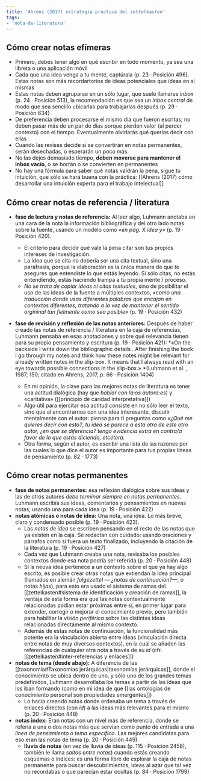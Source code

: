 ```yaml
---
title: 'Ahrens (2017) estrategia práctica del zettelkasten'
tags:
- 'nota-de-literatura'
---
```

## Cómo crear notas efímeras

- Primero, debes tener algo en qué escribir en todo momento, ya sea una libreta o una aplicación móvil
- Cada que una idea venga a tu mente, captúrala (p. 23 · Posición 496). Estas notas son más recordartorios de ideas potenciales que ideas en sí mismas
- Estas notas deben agruparse en un sólo lugar, que suele llamarse *inbox* (p. 24 · Posición 513), la recomendación es que sea un *inbox central* de modo que sea sencillo ubicarlas para trabajarlas después (p. 29 · Posición 634)
- De preferencia deben procesarse el mismo día que fueron escritas; no deben pasar más de un par de días porque pierden valor (al perder contexto) con el tiempo. Eventualmente olvidarás qué querías decir con ellas
- Cuando las revises decide si se convertirán en notas permanentes, serán desechadas, o esperarán un poco más. 
- No las dejes demasiado tiempo, **deben moverse para mantener el inbox vacío**, o se borran o se convierten en permanentes
- No hay una fórmula para saber qué notas valdrán la pena, sigue tu intuición, que sólo se hará buena con la práctica: [[Ahrens (2017) cómo desarrollar una intuición experta para el trabajo intelectual]]

## Cómo crear notas de referencia / literatura

- **fase de lectura y notas de referencia:** Al leer algo, Luhmann anotaba en una cara de la nota la información bibliográfica y del otro lado notas sobre la fuente, usando un modelo como *«en pág. X idea y»* (p. 19 · Posición 420).
    - El criterio para decidir qué vale la pena citar son tus propios intereses de investigación.
    - La idea que se cita no debería ser una cita textual, sino una paráfrasis, porque la elaboración es la única manera de que te asegures que entendiste lo que estás leyendo. Si sólo citas, no estás entendiendo, estás haciendo trampa a tu propia mente / proceso.
    - *No se trata de copiar ideas ni citas textuales*, sino de posibilitar el uso de las ideas de la fuente a múltiples contextos, *«como una traducción donde usas diferentes palabras que encajan en contextos diferentes, tratando a la vez de mantener el sentido orgininal tan fielmente como sea posible»* (p. 19 · Posición 432)

- **fase de revisión y reflexión de las notas anteriores:** Después de haber creado las notas de referencia / literatura en la caja de referencias, Luhmann pensaba en esas anotaciones y sobre qué relevancia tienen para su propio pensamiento y escritura (p. 19 · Posición 421): *«On the backside I write down the bibliographic details . After finishing the book I go through my notes and think how these notes might be relevant for already written notes in the slip-box. It means that I always read with an eye towards possible connections in the slip-box.» *(Luhmann et al. , 1987, 150; citado en Ahrens, 2017, p. 66 · Posición 1404)
    - En mi opinión, la clave para las mejores notas de literatura es tener una actitud dialógica (hay que *hablar con la:os autora:es*) y «caritativa» ([[principio de caridad interpretativa]])
    - Algo útil para ejercitar esa actitud consiste en no sólo leer el texto, sino que al encontrarnos con una idea interesante, discutir mentalmente con el autor: piensa para ti preguntas como *«¿Qué me quieres decir con esto?, tu idea se parece a esta otra de este otro autor, ¿en qué se diferencia? tengo evidencia extra en contra/a favor de lo que estás diciendo, etcétera.*
    - Otra forma, según el autor, es escribir una lista de las razones por las cuales lo que dice el autor es importante para tus propias líneas de pensamiento (p. 82 · 1773)

## Cómo crear notas permanentes

- **fase de notas permanentes:** esa reflexión dialógica sobre sus ideas y las de otros autores *debe terminar siempre en notas permanentes*. Luhmann escribía sus ideas, comentarios y pensamientos en nuevas notas, usando una para cada idea (p. 19 · Posición 422)
- **notas atómicas o notas de idea:** Una nota, una idea. Lo más breve, claro y condensado posible (p. 19 · Posición 423). 
    - Las *notas de idea* se escriben pensando en el resto de las notas que ya existen en la caja. Se redactan con cuidado: usando oraciones y párrafos como si fuera un texto finalizado, incluyendo la citación de la literatura (p. 19 · Posición 427)
    - Cada vez que Luhmann creaba una nota, revisaba los posibles contextos donde esa nota podría ser referida (p. 20 · Posición 448)
    - Si la neuva idea pertenece a un contexto sobre el que ya hay algo escrito, es posible crear otras notas que extiendan la idea principal (llamados en alemán *folgezettel — ¿notas de continuación?—*, o notas *hijas*), para esto era usado el sistema de ramas del [[zettelkasten#sistema de identificación y creación de ramas]], la ventaja de esta forma era que las notas contextualmente relacionadas podían estar próximas entre sí, en primer lugar para extender, corregir o mejorar el conocimiento previo, pero también para habilitar la *visión periférica* sobre las distintas ideas relacionadas directamente al mismo contexto.
    - Además de estas notas de continuación, la funcionalidad más potente era la vinculación abierta entre ideas (vinculación directa entre notas de muy diversos contextos), en la cual se añaden las referencias de cualquier otra nota a través de su *id* (cfr. [[zettelkasten#inter-referencias y enlaces]])
- **notas de tema (desde abajo):** A diferencia de las  [[taxonomía#Taxonomías jerárquicas|taxonomías jerárquicas]], donde el conocimiento se ubica dentro de uno, y sólo uno de los grandes temas predefinidos, Luhmann desarrollaba los temas a partir de las ideas que los iban formando (como en mi idea de que [[las ontologías de conocimiento personal son propiedades emergentes]])
    - Lo hacía creando notas donde ordenaba un tema a través de enlaces directos (con *id*) a las ideas más relevantes para el mismo (p. 20 · Posición 448)
- **notas index:** Eran notas con un nivel más de referencia, donde se refería a una o dos notas más que servían como punto de entrada a una *línea de pensamiento o tema específico*. Las mejores candidatas para eso eran las notas de tema (p. 20 · Posición 449)
    - **lluvia de notas** (en vez de lluvia de ideas  (p. 115 · Posición 2458), también le llama *saltos entre notas*) cuando estás creando esquemas o índices: es una forma libre de explorar la caja de notas permanente para buscar descubrimientos, ideas al azar que tal vez no recordabas o que parecían estar ocultas (p. 84 · Posición 1799)
